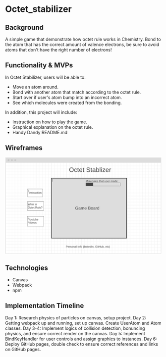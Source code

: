 # Octet_stabilizer

## Background
A simple game that demonstrate how octet rule works in Chemistry. Bond to the atom that has the correct amount of valence electrons, be sure to avoid atoms that don't have the right number of electrons!

## Functionality & MVPs
In Octet Stabilizer, users will be able to:
- Move an atom around.
- Bond with another atom that match according to the octet rule.
- Start over if user's atom bump into an incorrect atom.
- See which molecules were created from the bonding.

In addition, this project will include:
- Instruction on how to play the game.
- Graphical explanation on the octet rule.
- Handy Dandy README.md

## Wireframes
![Octet stabilizer webframe](https://raw.githubusercontent.com/Yu-HuanWu/Octet_stabilizer/main/webframe.png)

## Technologies
- Canvas
- Webpack
- npm

## Implementation Timeline
Day 1: Research physics of particles on canvas, setup project.
Day 2: Getting webpack up and running, set up canvas. Create UserAtom and Atom classes.
Day 3-4: Implement logics of collision detection, bonuncing physics, and ensure correct render on the canvas.
Day 5: Implement BindKeyHandler for user controls and assign graphics to instances.
Day 6: Deploy GitHub pages, double check to ensure correct references and links on GitHub pages.


